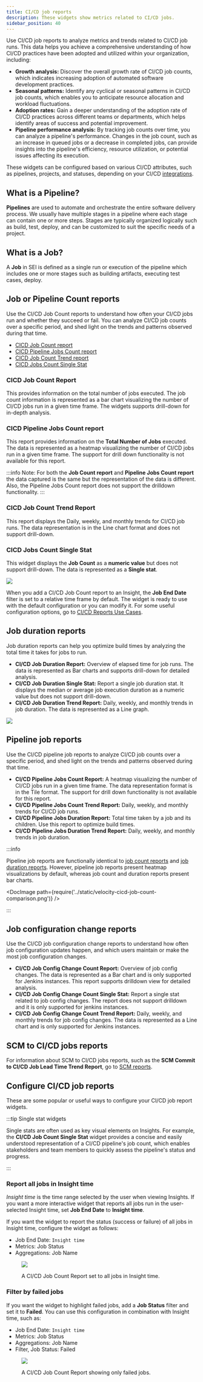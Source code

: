 ```yaml
---
title: CI/CD job reports
description: These widgets show metrics related to CI/CD jobs.
sidebar_position: 40
---
```


Use CI/CD job reports to analyze metrics and trends related to CI/CD job runs. This data helps you achieve a comprehensive understanding of how CI/CD practices have been adopted and utilized within your organization, including:

* **Growth analysis:** Discover the overall growth rate of CI/CD job counts, which indicates increasing adoption of automated software development practices.
* **Seasonal patterns:** Identify any cyclical or seasonal patterns in CI/CD job counts, which enables you to anticipate resource allocation and workload fluctuations.
* **Adoption rates:** Gain a deeper understanding of the adoption rate of CI/CD practices across different teams or departments, which helps identify areas of success and potential improvement.
* **Pipeline performance analysis:** By tracking job counts over time, you can analyze a pipeline's performance. Changes in the job count, such as an increase in queued jobs or a decrease in completed jobs, can provide insights into the pipeline's efficiency, resource utilization, or potential issues affecting its execution.

These widgets can be configured based on various CI/CD attributes, such as pipelines, projects, and statuses, depending on your CI/CD [integrations](/docs/software-engineering-insights/sei-integrations/sei-integrations-overview).

## What is a Pipeline?

**Pipelines** are used to automate and orchestrate the entire software delivery process. We usually have multiple stages in a pipeline where each stage can contain one or more steps. Stages are typically organized logically such as build, test, deploy, and can be customized to suit the specific needs of a project.

## What is a Job?

A **Job** in SEI is defined as a single run or execution of the pipeline which includes one or more stages such as building artifacts, executing test cases, deploy.

## Job or Pipeline Count reports

Use the CI/CD Job Count reports to understand how often your CI/CD jobs run and whether they succeed or fail. You can analyze CI/CD job counts over a specific period, and shed light on the trends and patterns observed during that time.

* [CICD Job Count report](/docs/software-engineering-insights/sei-metrics-and-reports/velocity-metrics-reports/ci-cd-reports#cicd-job-count-report)
* [CICD Pipeline Jobs Count report](/docs/software-engineering-insights/sei-metrics-and-reports/velocity-metrics-reports/ci-cd-reports#cicd-pipeline-jobs-count-report)
* [CICD Job Count Trend report](/docs/software-engineering-insights/sei-metrics-and-reports/velocity-metrics-reports/ci-cd-reports#cicd-job-count-trend-report)
* [CICD Jobs Count Single Stat](/docs/software-engineering-insights/sei-metrics-and-reports/velocity-metrics-reports/ci-cd-reports#cicd-jobs-count-single-stat)

### CICD Job Count Report

This provides information on the total number of jobs executed. The job count information is represented as a bar chart visualizing the number of CI/CD jobs run in a given time frame. The widgets supports drill-down for in-depth analysis.

### CICD Pipeline Jobs Count report

This report provides information on the **Total Number of Jobs** executed. The data is represented as a heatmap visualizing the number of CI/CD jobs run in a given time frame. The support for drill down functionality is not available for this report.

:::info
Note: For both the **Job Count report** and **Pipeline Jobs Count report** the data captured is the same but the representation of the data is different. Also, the Pipeline Jobs Count report does not support the drilldown functionality.
:::

### CICD Job Count Trend Report

This report displays the Daily, weekly, and monthly trends for CI/CD job runs. The data representation is in the Line chart format and does not support drill-down.

### CICD Jobs Count Single Stat

This widget displays the **Job Count** as a **numeric value** but does not support drill-down. The data is represented as a **Single stat**.

![](./static/cicd-jobs-count.png)

When you add a CI/CD Job Count report to an Insight, the **Job End Date** filter is set to a relative time frame by default. The widget is ready to use with the default configuration or you can modify it. For some useful configuration options, go to [CI/CD Reports Use Cases](#configure-cicd-job-reports).

## Job duration reports

Job duration reports can help you optimize build times by analyzing the total time it takes for jobs to run.

* **CI/CD Job Duration Report:** Overview of elapsed time for job runs. The data is represented as Bar charts and supports drill-down for detailed analysis.
* **CI/CD Job Duration Single Stat:** Report a single job duration stat. It displays the median or average job execution duration as a numeric value but does not support drill-down.
* **CI/CD Job Duration Trend Report:** Daily, weekly, and monthly trends in job duration. The data is represented as a Line graph.

![](./static/cicd-job-duration.png)

## Pipeline job reports

Use the CI/CD pipeline job reports to analyze CI/CD job counts over a specific period, and shed light on the trends and patterns observed during that time.

* **CI/CD Pipeline Jobs Count Report:** A heatmap visualizing the number of CI/CD jobs run in a given time frame. The data representation format is in the Tile format. The support for drill down functionality is not available for this report. 
* **CI/CD Pipeline Jobs Count Trend Report:** Daily, weekly, and monthly trends for CI/CD job runs. 
* **CI/CD Pipeline Jobs Duration Report:** Total time taken by a job and its children. Use this report to optimize build times.
* **CI/CD Pipeline Jobs Duration Trend Report:** Daily, weekly, and monthly trends in job duration.



:::info

Pipeline job reports are functionally identical to [job count reports](#job-count-reports) and [job duration reports](#job-duration-reports). However, pipeline job reports present heatmap visualizations by default, whereas job count and duration reports present bar charts.

<!-- ![](../static/velocity-cicd-job-count-comparison.png) -->

<DocImage path={require('../static/velocity-cicd-job-count-comparison.png')} />

:::

## Job configuration change reports

Use the CI/CD job configuration change reports to understand how often job configuration updates happen, and which users maintain or make the most job configuration changes.

* **CI/CD Job Config Change Count Report:** Overview of job config changes. The data is represented as a Bar chart and is only supported for Jenkins instances. This report supports drilldown view for detailed analysis.
* **CI/CD Job Config Change Count Single Stat:** Report a single stat related to job config changes. The report does not support drilldown and it is only supported for jenkins instances.
* **CI/CD Job Config Change Count Trend Report:** Daily, weekly, and monthly trends for job config changes. The data is represented as a Line chart and is only supported for Jenkins instances.


## SCM to CI/CD jobs reports

For information about SCM to CI/CD jobs reports, such as the **SCM Commit to CI/CD Job Lead Time Trend Report**, go to [SCM reports](/docs/software-engineering-insights/sei-metrics-and-reports/velocity-metrics-reports/scm-reports).

## Configure CI/CD job reports

These are some popular or useful ways to configure your CI/CD job report widgets.

:::tip Single stat widgets

Single stats are often used as key visual elements on Insights. For example, the **CI/CD Job Count Single Stat** widget provides a concise and easily understood representation of a CI/CD pipeline's job count, which enables stakeholders and team members to quickly assess the pipeline's status and progress.

:::

### Report all jobs in Insight time

_Insight time_ is the time range selected by the user when viewing Insights. If you want a more interactive widget that reports all jobs run in the user-selected Insight time, set **Job End Date** to **Insight time**.

If you want the widget to report the status (success or failure) of all jobs in Insight time, configure the widget as follows:

* Job End Date: `Insight time`
* Metrics: Job Status
* Aggregations: Job Name

<figure>

![](../static/ci-cd-job-count-report.png)

<figcaption>A CI/CD Job Count Report set to all jobs in Insight time.</figcaption>
</figure>

### Filter by failed jobs

If you want the widget to highlight failed jobs, add a **Job Status** filter and set it to **Failed**. You can use this configuration in combination with Insight time, such as:

* Job End Date: `Insight time`
* Metrics: Job Status
* Aggregations: Job Name
* Filter, Job Status: Failed

<figure>

![](../static/ci-cd-job-count-report-failed.png)

<figcaption>A CI/CD Job Count Report showing only failed jobs.</figcaption>
</figure>
